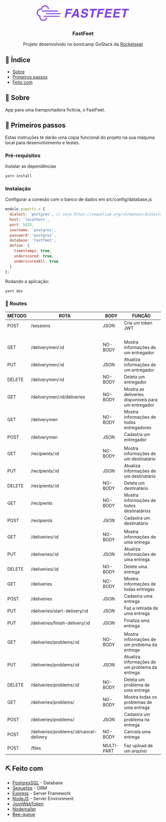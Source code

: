 <h1 align="center">
  <img alt="Fastfeet" title="Fastfeet" src=".github/logo.png" width="300px" />
</h1>

<h3 align="center">FastFeet</h3>

<p align="center"> Projeto desenvolvido no bootcamp GoStack da <a href="https://github.com/RocketSeat">Rocketseat</a>
    <br> 
</p>

## 📝 Índice

- [Sobre](#about)
- [Primeiros passos](#getting_started)
- [Feito com](#built_using)

## 🧐 Sobre <a name = "about"></a>

App para uma transportadora fictícia, o FastFeet.

## 🏁 Primeiros passos <a name = "getting_started"></a>

Estas instruçōes te darão uma cópia funcional do projeto na sua máquina local para desenvolvimento e testes.
### Pré-requisitos

Instalar as dependências

```sh
yarn install
```

### Instalação

Configurar a conexão com o banco de dados em src/config/database.js

```js
module.exports = {
  dialect: 'postgres', // veja https://sequelize.org/v5/manual/dialects.html para mais informações sobre dialects
  host: 'localhost',
  port: 5433,
  username: 'postgres',
  password: 'postgres',
  database: 'fastfeet',
  define: {
    timestamps: true,
    underscored: true,
    underscoredAll: true
  }
};
```

Rodando a aplicação:

```js
yarn dev
```

### :truck: Routes

| MÉTODO        | ROTA                                     | BODY       | FUNÇÃO                                             |
| ------------- | ---------------------------------------- | ---------- | -------------------------------------------------- |
| POST          | /sessions                                | JSON       | Cria um token JWT                                  |
| <span></span> | <br/>                                    | <i></i>    | <i></i>                                            |
| GET           | /deliverymen/:id                         | NO-BODY    | Mostra informações de um entregador                |
| PUT           | /deliverymen/:id                         | JSON       | Atualiza informações de um entregador              |
| DELETE        | /deliverymen/:id                         | NO-BODY    | Deleta um entregador                               |
| GET           | /deliverymen/:id/deliveries              | NO-BODY    | Mostra as deliveries disponíveis para um entregador|
| GET           | /deliverymen                             | NO-BODY    | Mostra informações de todos entregadores           |
| POST          | /deliverymen                             | JSON       | Cadastra um entregador                             |
| <i></i>       | <i></i>                                  | <i></i>    | <i></i>                                            |
| GET           | /recipients/:id                          | NO-BODY    | Mostra informações de um destinatário              |
| PUT           | /recipients/:id                          | JSON       | Atualiza informações de um destinatário            |
| DELETE        | /recipients/:id                          | NO-BODY    | Deleta um destinatário                             |
| GET           | /recipients                              | NO-BODY    | Mostra informações de todos destinatários          |
| POST          | /recipients                              | JSON       | Cadastra um destinatário                           |
| <i></i>       | <i></i>                                  | <i></i>    | <i></i>                                            |
| GET           | /deliveries/:id                          | NO-BODY    | Mostra informações de uma entrega                  |
| PUT           | /deliveries/:id                          | JSON       | Atualiza informações de uma entrega                |
| DELETE        | /deliveries/:id                          | NO-BODY    | Delete uma entrega                                 |
| GET           | /deliveries                              | NO-BODY    | Mostra informações de todas entregas               |
| POST          | /deliveries                              | JSON       | Cadastra uma entrega                               |
| PUT           | /deliveries/start-delivery/:id           | JSON       | Faz a retirada de uma entrega                      |
| PUT           | /deliveries/finish-delivery/:id          | JSON       | Finaliza uma entrega                               |
| <i></i>       | <i></i>                                  | <i></i>    | <i></i>                                            |
| GET           | /deliveries/problems/:id                 | NO-BODY    | Mostra informações de um problema da entrega       |
| PUT           | /deliveries/problems/:id                 | JSON       | Atualiza informações de um problema da entrega     |
| DELETE        | /deliveries/problems/:id                 | NO-BODY    | Deleta um problema de uma entrega                  |
| GET           | /deliveries/problems/                    | NO-BODY    | Mostra todas os problemas de uma entrega           |
| POST          | /deliveries/problems/                    | JSON       | Cadastra um problema na entrega                    |
| POST          | /deliveries/problems/:id/cancel-delivery | NO-BODY    | Cancela uma entrega                                |
| <i></i>       | <i></i>                                  | <i></i>    | <i></i>                                            |
| POST          | /files                                   | MULTI-PART | Faz upload de um arquivo                           |

## ⛏️ Feito com <a name = "built_using"></a>

- [PostgresSQL](https://www.postgresql.org/) - Database
- [Sequelize](https://sequelize.org/) - ORM
- [Express](https://expressjs.com/) - Server Framework
- [NodeJS](https://nodejs.org/en/) - Server Environment
- [JsonWebToken](https://www.npmjs.com/package/jsonwebtoken)
- [Nodemailer](https://nodemailer.com/about/)
- [Bee-queue](https://github.com/bee-queue/bee-queue)
